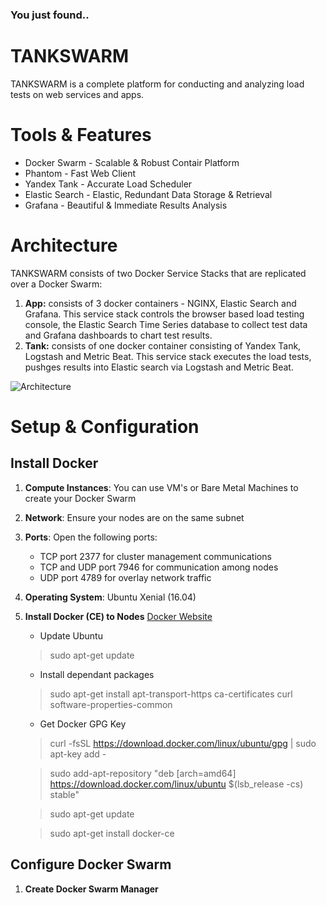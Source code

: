 ### You just found..
# TANKSWARM
TANKSWARM is a complete platform for conducting and analyzing load tests on web services and apps.

# Tools & Features
* Docker Swarm - Scalable & Robust Contair Platform
* Phantom - Fast Web Client
* Yandex Tank - Accurate Load Scheduler
* Elastic Search - Elastic, Redundant Data Storage & Retrieval
* Grafana - Beautiful & Immediate Results Analysis


# Architecture
TANKSWARM consists of two Docker Service Stacks that are replicated over a Docker Swarm:

1. **App:** consists of 3 docker containers - NGINX, Elastic Search and Grafana.  This service stack controls the browser based load testing console, the  Elastic Search Time Series database to collect test data and Grafana dashboards to chart test results.
2. **Tank:** consists of one docker container consisting of Yandex Tank, Logstash and Metric Beat.  This service stack executes the load tests, pushges results into Elastic search via Logstash and Metric Beat.

 ![Architecture](https://github.com/masterlau/tankswarm/blob/master/docs/architecture.png)

# Setup & Configuration
## Install Docker

1. **Compute Instances**: You can use VM's or Bare Metal Machines to create your Docker Swarm
2. **Network**: Ensure your nodes are on the same subnet
3. **Ports**: Open the following ports:
    * TCP port 2377 for cluster management communications
    * TCP and UDP port 7946 for communication among nodes
    * UDP port 4789 for overlay network traffic
4. **Operating System**: Ubuntu Xenial (16.04)
5. **Install Docker (CE) to Nodes** [Docker Website](https://docs.docker.com/install/linux/docker-ce/ubuntu/)
    * Update Ubuntu
    > sudo apt-get update
    * Install dependant packages
    > sudo apt-get install apt-transport-https ca-certificates curl software-properties-common
    * Get Docker GPG Key
    > curl -fsSL https://download.docker.com/linux/ubuntu/gpg | sudo apt-key add -

    > sudo add-apt-repository "deb [arch=amd64] https://download.docker.com/linux/ubuntu $(lsb_release -cs) stable"
    
    > sudo apt-get update
    
    > sudo apt-get install docker-ce
    
## Configure Docker Swarm
1. **Create Docker Swarm Manager**
